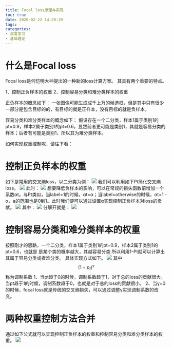 ```yaml
---
title: Focal loss原理与实现
toc: true
date: 2020-02-22 14:29:39
tags: 
categories:
- 深度学习
- 基础理论
---
```


# 什么是Focal loss
<!--more-->
Focal loss是何恺明大神提出的一种新的loss计算方案。
其具有两个重要的特点。

1、控制正负样本的权重
2、控制容易分类和难分类样本的权重

正负样本的概念如下：
一张图像可能生成成千上万的候选框，但是其中只有很少一部分是包含目标的的，有目标的就是正样本，没有目标的就是负样本。

容易分类和难分类样本的概念如下：
假设存在一个二分类，样本1属于类别1的pt=0.9，样本2属于类别1的pt=0.6，显然前者更可能是类别1，其就是容易分类的样本；后者有可能是类别1，所以其为难分类样本。

如何实现权重控制呢，请往下看：
# 控制正负样本的权重
如下是常用的交叉熵loss，以二分类为例：
![](1.png)
我们可以利用如下Pt简化交叉熵loss。
![](2.png)
此时：
![](3.png)
想要降低负样本的影响，可以在常规的损失函数前增加一个系数αt。与Pt类似，当label=1的时候，αt=α；当label=otherwise的时候，αt=1 - α，a的范围也是0到1。此时我们便可以通过设置α实现控制正负样本对loss的贡献。
![](4.png)
其中：
![](5.png)
分解开就是：
![](6.jpg)

# 控制容易分类和难分类样本的权重
按照刚才的思路，一个二分类，样本1属于类别1的pt=0.9，样本2属于类别1的pt=0.6，也就是 是某个类的概率越大，其越容易分类 所以利用1-Pt就可以计算出其属于容易分类或者难分类。
具体实现方式如下。
![](7.png)
其中$$(1-p_t)^{\gamma}$$称为调制系数
1、当pt趋于0的时候，调制系数趋于1，对于总的loss的贡献很大。当pt趋于1的时候，调制系数趋于0，也就是对于总的loss的贡献很小。
2、当γ=0的时候，focal loss就是传统的交叉熵损失，可以通过调整γ实现调制系数的改变。

# 两种权重控制方法合并
通过如下公式就可以实现控制正负样本的权重和控制容易分类和难分类样本的权重。
![](8.png)


